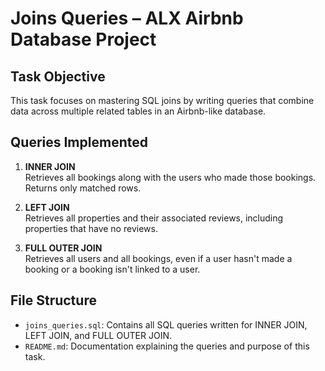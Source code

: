# Joins Queries – ALX Airbnb Database Project

## Task Objective

This task focuses on mastering SQL joins by writing queries that combine data across multiple related tables in an Airbnb-like database.

## Queries Implemented

1. **INNER JOIN**  
   Retrieves all bookings along with the users who made those bookings. Returns only matched rows.

2. **LEFT JOIN**  
   Retrieves all properties and their associated reviews, including properties that have no reviews.

3. **FULL OUTER JOIN**  
   Retrieves all users and all bookings, even if a user hasn't made a booking or a booking isn't linked to a user.

## File Structure

- `joins_queries.sql`: Contains all SQL queries written for INNER JOIN, LEFT JOIN, and FULL OUTER JOIN.
- `README.md`: Documentation explaining the queries and purpose of this task.
